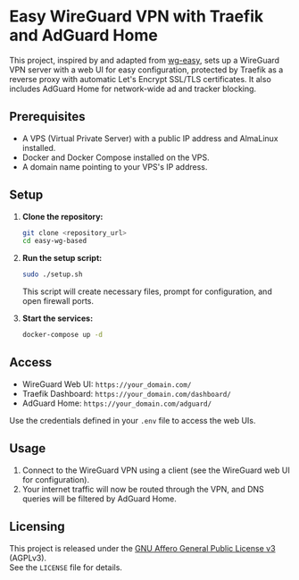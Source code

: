 # Easy WireGuard VPN with Traefik and AdGuard Home

This project, inspired by and adapted from [wg-easy](https://github.com/wg-easy/wg-easy), sets up a WireGuard VPN server with a web UI for easy configuration, protected by Traefik as a reverse proxy with automatic Let's Encrypt SSL/TLS certificates. It also includes AdGuard Home for network-wide ad and tracker blocking.



## Prerequisites

*   A VPS (Virtual Private Server) with a public IP address and AlmaLinux installed.
*   Docker and Docker Compose installed on the VPS.
*   A domain name pointing to your VPS's IP address.

## Setup

1.  **Clone the repository:**

    ```bash
    git clone <repository_url>
    cd easy-wg-based
    ```
2.  **Run the setup script:**

    ```bash
    sudo ./setup.sh
    ```
    This script will create necessary files, prompt for configuration, and open firewall ports.

3.  **Start the services:**

    ```bash
    docker-compose up -d
    ```

## Access

*   WireGuard Web UI: `https://your_domain.com/`
*   Traefik Dashboard: `https://your_domain.com/dashboard/`
*   AdGuard Home: `https://your_domain.com/adguard/`

Use the credentials defined in your `.env` file to access the web UIs.

## Usage

1.  Connect to the WireGuard VPN using a client (see the WireGuard web UI for configuration).
2.  Your internet traffic will now be routed through the VPN, and DNS queries will be filtered by AdGuard Home.


## Licensing

This project is released under the [GNU Affero General Public License v3](LICENSE) (AGPLv3).  
See the `LICENSE` file for details.